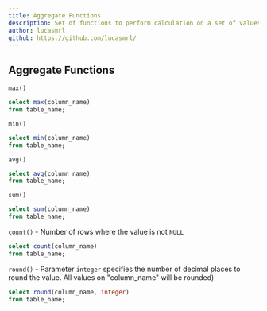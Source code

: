 ```yaml
---
title: Aggregate Functions
description: Set of functions to perform calculation on a set of values. The return is a single summary value. (Except for "round()")
author: lucasmrl
github: https://github.com/lucasmrl/
---
```


## Aggregate Functions

`max()`
```sql
select max(column_name)
from table_name;
```

`min()`
```sql
select min(column_name)
from table_name;
```

`avg()`
```sql
select avg(column_name)
from table_name;
```

`sum()`
```sql
select sum(column_name)
from table_name;
```

`count()` - Number of rows where the value is not `NULL`
```sql
select count(column_name)
from table_name;
```

`round()` -  Parameter `integer` specifies the number of decimal places to round the value. All values on "column_name" will be rounded)
```sql
select round(column_name, integer)
from table_name;
```
